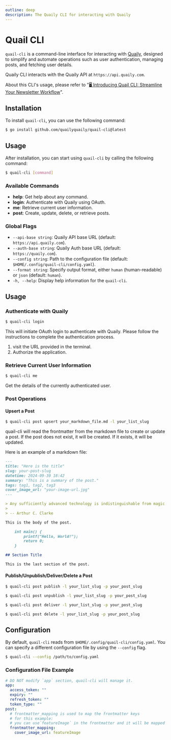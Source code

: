 ```yaml
---
outline: deep
description: The Quaily CLI for interacting with Quaily
---
```


# Quail CLI

`quail-cli` is a command-line interface for interacting with [Quaily](https://quaily.com), designed to simplify and automate operations such as user authentication, managing posts, and fetching user details.

Quaily CLI interacts with the Quaily API at `https://api.quaily.com`.

About this CLI's usage, please refer to "[🖥️ Introducing Quail CLI: Streamline Your Newsletter Workflow](https://quaily.com/blog/p/introducing-quail-cli-streamline-your-newsletter-workflow)".

## Installation

To install `quail-cli`, you can use the following command:

```bash
$ go install github.com/quailyquaily/quail-cli@latest
```

## Usage

After installation, you can start using `quail-cli` by calling the following command:

```bash
$ quail-cli [command]
```

### Available Commands

- **help**: Get help about any command.
- **login**: Authenticate with Quaily using OAuth.
- **me**: Retrieve current user information.
- **post**: Create, update, delete, or retrieve posts.

### Global Flags

- `--api-base string`: Quaily API base URL (default: `https://api.quaily.com`).
- `--auth-base string`: Quaily Auth base URL (default: `https://quaily.com`).
- `--config string`: Path to the configuration file (default: `$HOME/.config/quail-cli/config.yaml`).
- `--format string`: Specify output format, either `human` (human-readable) or `json` (default: `human`).
- `-h, --help`: Display help information for the `quail-cli`.

## Usage

### Authenticate with Quaily

```bash
$ quail-cli login
```

This will initiate OAuth login to authenticate with Quaily. Please follow the instructions to complete the authentication process.

1. visit the URL provided in the terminal.
2. Authorize the application.

### Retrieve Current User Information

```bash
$ quail-cli me
```

Get the details of the currently authenticated user.

### Post Operations

#### Upsert a Post

```bash
$ quail-cli post upsert your_markdown_file.md -l your_list_slug
```

quail-cli will read the frontmatter from the markdown file to create or update a post. If the post does not exist, it will be created. If it exists, it will be updated.

Here is an example of a markdown file:

```markdown
---
title: "Here is the title"
slug: your-post-slug
datetime: 2024-09-30 18:42
summary: "This is a summary of the post."
tags: tag1, tag2, tag3
cover_image_url: "your-image-url.jpg"
---

> Any sufficiently advanced technology is indistinguishable from magic.
>
> -- Arthur C. Clarke

This is the body of the post.

    int main() {
        printf("Hello, World!");
        return 0;
    }

## Section Title

This is the last section of the post.
```

#### Publish/Unpublish/Deliver/Delete a Post

```bash
$ quail-cli post publish -l your_list_slug -p your_post_slug
```

```bash
$ quail-cli post unpublish -l your_list_slug -p your_post_slug
```

```bash
$ quail-cli post deliver -l your_list_slug -p your_post_slug
```

```bash
$ quail-cli post delete -l your_list_slug -p your_post_slug
```

## Configuration

By default, `quail-cli` reads from `$HOME/.config/quail-cli/config.yaml`. You can specify a different configuration file by using the `--config` flag.

```bash
$ quail-cli --config /path/to/config.yaml
```

### Configuration File Example

```yaml
# DO NOT modify `app` section, quail-cli will manage it.
app:
  access_token: ""
  expiry: ""
  refresh_token: ""
  token_type: ""
post:
  # frontmatter_mapping is used to map the frontmatter keys
  # for this example:
  # you can use`featureImage` in the frontmatter and it will be mapped to `cover_image_url`
  frontmatter_mapping:
    cover_image_url: featureImage
```
